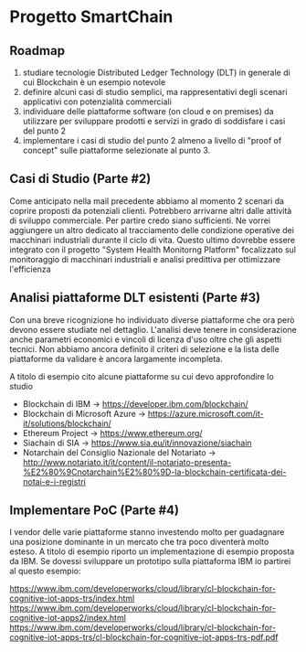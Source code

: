# Progetto SmartChain

## Roadmap

1. studiare tecnologie  Distributed Ledger Technology (DLT) in generale di cui Blockchain è un esempio notevole
2. definire alcuni casi di studio semplici, ma rappresentativi degli scenari applicativi con potenzialità commerciali 
3. individuare delle piattaforme software (on cloud e on premises) da utilizzare per sviluppare prodotti e servizi in grado di soddisfare i casi del punto 2 
4. implementare i casi di studio del punto 2 almeno a livello di "proof of concept" sulle piattaforme selezionate al punto 3.

## Casi di Studio (Parte #2)
Come anticipato nella mail precedente abbiamo al momento  2 scenari da coprire proposti da potenziali clienti. Potrebbero arrivarne altri dalle attività di sviluppo commerciale. Per partire credo siano sufficienti. Ne vorrei aggiungere un altro dedicato al tracciamento delle condizione operative dei macchinari industriali durante il ciclo di vita. Questo ultimo dovrebbe essere integrato con il progetto "System Health Monitorng Platform" focalizzato sul monitoraggio di macchinari industriali e analisi predittiva per ottimizzare l'efficienza

## Analisi piattaforme DLT esistenti (Parte #3)
Con una breve ricognizione ho individuato diverse piattaforme che ora però devono essere studiate nel dettaglio. L'analisi deve tenere in considerazione anche parametri economici e vincoli di licenza d'uso oltre che gli aspetti tecnici. Non abbiamo ancora definito il criteri di selezione e la lista delle piattaforme da validare è ancora largamente incompleta.

A titolo di esempio cito alcune piattaforme su cui devo approfondire lo studio
- Blockchain di IBM -> https://developer.ibm.com/blockchain/
- Blockchain di Microsoft Azure -> https://azure.microsoft.com/it-it/solutions/blockchain/
- Ethereum Project -> https://www.ethereum.org/
- Siachain di SIA -> https://www.sia.eu/it/innovazione/siachain
- Notarchain  del Consiglio Nazionale del Notariato ->  http://www.notariato.it/it/content/il-notariato-presenta-%E2%80%9Cnotarchain%E2%80%9D-la-blockchain-certificata-dei-notai-e-i-registri 


## Implementare PoC (Parte #4)
I vendor delle varie piattaforme stanno investendo molto per guadagnare una posizione dominante in un mercato che tra poco diventerà molto esteso. A titolo di esempio riporto un implementazione di esempio proposta da IBM. Se dovessi sviluppare un prototipo sulla piattaforma IBM io partirei al questo esempio: 

https://www.ibm.com/developerworks/cloud/library/cl-blockchain-for-cognitive-iot-apps-trs/index.html
https://www.ibm.com/developerworks/cloud/library/cl-blockchain-for-cognitive-iot-apps2/index.html
https://www.ibm.com/developerworks/cloud/library/cl-blockchain-for-cognitive-iot-apps-trs/cl-blockchain-for-cognitive-iot-apps-trs-pdf.pdf



 

